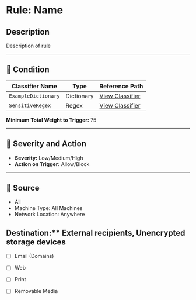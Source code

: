 # Rule: Name

## Description  
Description of rule

---

## 🔧 Condition

| Classifier Name                          | Type        | Reference Path                                                  |
|------------------------------------------|-------------|-----------------------------------------------------------------|
| `ExampleDictionary`                      | Dictionary  | [View Classifier](../classifiers/custom/Dictionaries/ExampleDictionary.md) |
| `SensitiveRegex`                         | Regex       | [View Classifier](../classifiers/custom/Regex/SensitiveRegex.md)         |

**Minimum Total Weight to Trigger:** 75

---

## 🚦 Severity and Action

- **Severity:** Low/Medium/High
- **Action on Trigger:** Allow/Block

---

## 📡 Source
- All
- Machine Type: All Machines
- Network Location: Anywhere

## Destination:** External recipients, Unencrypted storage devices
- [ ] Email (Domains)
- [ ] Web
- [ ] Print
- [ ] Removable Media  

